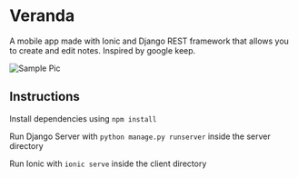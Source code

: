 # Veranda
A mobile app made with Ionic and Django REST framework that allows you to create and edit notes. Inspired by google keep.

![Sample Pic](https://github.com/tomasamado/veranda/sampleImages/Capture.png)

## Instructions
Install dependencies using ```npm install```

Run Django Server with ```python manage.py runserver``` inside the server directory

Run Ionic with ```ionic serve``` inside the client directory


